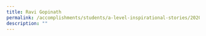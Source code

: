 ```yaml
---
title: Ravi Gopinath
permalink: /accomplishments/students/a-level-inspirational-stories/2020/ravi/
description: ""
---
```

